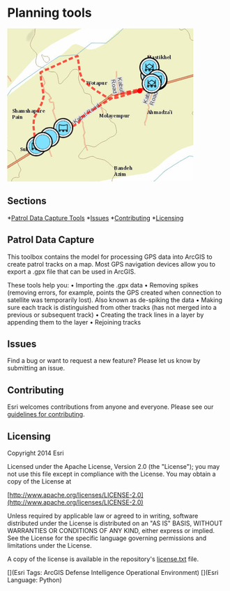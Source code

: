 # Planning tools


![Image of tracks screenshot](screenshot.png)


## Sections

*[Patrol Data Capture Tools](#patrol-data-capture)
*[Issues](#issues)
*[Contributing](#contributing)
*[Licensing](#licensing)

## Patrol Data Capture
This toolbox contains the model for processing GPS data into ArcGIS to create patrol tracks on a map. Most GPS navigation devices allow you to export a .gpx file that can be used in ArcGIS. 

These tools help you:
• Importing the .gpx data 
• Removing spikes (removing errors, for example, points the GPS created when connection to satellite was temporarily lost). Also known as de-spiking the data 
• Making sure each track is distinguished from other tracks (has not merged into a previous or subsequent track) 
• Creating the track lines in a layer by appending them to the layer 
• Rejoining tracks

## Issues

Find a bug or want to request a new feature?  Please let us know by submitting an issue.

## Contributing

Esri welcomes contributions from anyone and everyone. Please see our [guidelines for contributing](https://github.com/esri/contributing).

## Licensing

Copyright 2014 Esri

Licensed under the Apache License, Version 2.0 (the "License");
you may not use this file except in compliance with the License.
You may obtain a copy of the License at

   [http://www.apache.org/licenses/LICENSE-2.0](http://www.apache.org/licenses/LICENSE-2.0)

Unless required by applicable law or agreed to in writing, software
distributed under the License is distributed on an "AS IS" BASIS,
WITHOUT WARRANTIES OR CONDITIONS OF ANY KIND, either express or implied.
See the License for the specific language governing permissions and
limitations under the License.

A copy of the license is available in the repository's
[license.txt](license.txt) file.

[](Esri Tags: ArcGIS Defense Intelligence Operational Environment)
[](Esri Language: Python)
